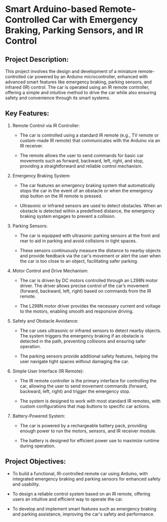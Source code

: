 
# Smart Arduino-based Remote-Controlled Car with Emergency Braking, Parking Sensors, and IR Control

## Project Description:

This project involves the design and development of a miniature remote-controlled car powered by an Arduino microcontroller, enhanced with advanced smart features like emergency braking, parking sensors, and infrared (IR) control. The car is operated using an IR remote controller, offering a simple and intuitive method to drive the car while also ensuring safety and convenience through its smart systems.

## Key Features:

1. Remote Control via IR Controller:

    * The car is controlled using a standard IR remote (e.g., TV remote or custom-made IR remote) that communicates with the Arduino via an IR receiver.

    * The remote allows the user to send commands for basic car movements such as forward, backward, left, right, and stop, providing a straightforward and reliable control mechanism.

2. Emergency Braking System:

    * The car features an emergency braking system that automatically stops the car in the event of an obstacle or when the emergency stop button on the IR remote is pressed.

    * Ultrasonic or infrared sensors are used to detect obstacles. When an obstacle is detected within a predefined distance, the emergency braking system engages to prevent a collision.

3. Parking Sensors:

    * The car is equipped with ultrasonic parking sensors at the front and rear to aid in parking and avoid collisions in tight spaces.

    * These sensors continuously measure the distance to nearby objects and provide feedback via the car's movement or alert the user when the car is too close to an object, facilitating safer parking.

4. Motor Control and Drive Mechanism:

    * The car is driven by DC motors controlled through an L298N motor driver. The driver allows precise control of the car’s movement (forward, backward, left, right) based on commands from the IR remote.

    * The L298N motor driver provides the necessary current and voltage to the motors, enabling smooth and responsive driving.

5. Safety and Obstacle Avoidance:

    * The car uses ultrasonic or infrared sensors to detect nearby objects. The system triggers the emergency braking if an obstacle is detected in the path, preventing collisions and ensuring safer operation.

    * The parking sensors provide additional safety features, helping the user navigate tight spaces without damaging the car.

6. Simple User Interface (IR Remote):

    * The IR remote controller is the primary interface for controlling the car, allowing the user to send movement commands (forward, backward, left, right) and trigger the emergency stop.

    * The system is designed to work with most standard IR remotes, with custom configurations that map buttons to specific car actions.

7. Battery-Powered System:

    * The car is powered by a rechargeable battery pack, providing enough power to run the motors, sensors, and IR receiver module.

    * The battery is designed for efficient power use to maximize runtime during operation.

## Project Objectives:

* To build a functional, IR-controlled remote car using Arduino, with integrated emergency braking and parking sensors for enhanced safety and usability.

* To design a reliable control system based on an IR remote, offering users an intuitive and efficient way to operate the car.

* To develop and implement smart features such as emergency braking and parking assistance, improving the car's safety and performance.
